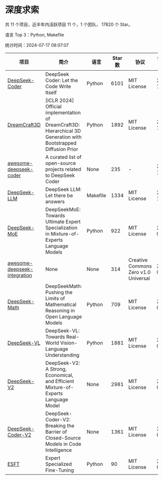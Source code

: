 # 深度求索

共 11 个项目，近半年内活跃项目 11 个，1 个团队， 17820 个 Star。

语言 Top 3：Python, Makefile

统计时间：2024-07-17 08:07:07

| 项目 | 简介 | 语言 | Star 数 | 协议 | 创建时间 | 最后更新时间 |
| --- | --- | --- | --- | --- | --- | --- |
| [DeepSeek-Coder](https://github.com/deepseek-ai/DeepSeek-Coder) | DeepSeek Coder: Let the Code Write Itself | Python | 6101 | MIT License | 2023-10-20 | 2024-07-17 |
| [DreamCraft3D](https://github.com/deepseek-ai/DreamCraft3D) | [ICLR 2024] Official implementation of DreamCraft3D: Hierarchical 3D Generation with Bootstrapped Diffusion Prior | Python | 1892 | MIT License | 2023-10-23 | 2024-07-16 |
| [awesome-deepseek-coder](https://github.com/deepseek-ai/awesome-deepseek-coder) | A curated list of open-source projects related to DeepSeek Coder | None | 235 | - | 2023-11-06 | 2024-07-11 |
| [DeepSeek-LLM](https://github.com/deepseek-ai/DeepSeek-LLM) | DeepSeek LLM: Let there be answers | Makefile | 1334 | MIT License | 2023-11-29 | 2024-07-17 |
| [DeepSeek-MoE](https://github.com/deepseek-ai/DeepSeek-MoE) | DeepSeekMoE: Towards Ultimate Expert Specialization in Mixture-of-Experts Language Models | Python | 922 | MIT License | 2024-01-02 | 2024-07-16 |
| [awesome-deepseek-integration](https://github.com/deepseek-ai/awesome-deepseek-integration) | None | None | 314 | Creative Commons Zero v1.0 Universal | 2024-01-11 | 2024-07-17 |
| [DeepSeek-Math](https://github.com/deepseek-ai/DeepSeek-Math) | DeepSeekMath: Pushing the Limits of Mathematical Reasoning in Open Language Models | Python | 709 | MIT License | 2024-02-05 | 2024-07-16 |
| [DeepSeek-VL](https://github.com/deepseek-ai/DeepSeek-VL) | DeepSeek-VL: Towards Real-World Vision-Language Understanding | Python | 1881 | MIT License | 2024-03-07 | 2024-07-17 |
| [DeepSeek-V2](https://github.com/deepseek-ai/DeepSeek-V2) | DeepSeek-V2: A Strong, Economical, and Efficient Mixture-of-Experts Language Model | None | 2981 | MIT License | 2024-04-22 | 2024-07-17 |
| [DeepSeek-Coder-V2](https://github.com/deepseek-ai/DeepSeek-Coder-V2) | DeepSeek-Coder-V2: Breaking the Barrier of Closed-Source Models in Code Intelligence | None | 1361 | MIT License | 2024-06-14 | 2024-07-17 |
| [ESFT](https://github.com/deepseek-ai/ESFT) | Expert Specialized Fine-Tuning | Python | 90 | MIT License | 2024-07-04 | 2024-07-17 |
